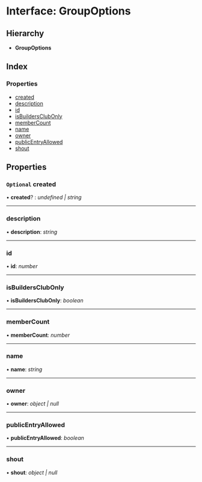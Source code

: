 
# Interface: GroupOptions

## Hierarchy

* **GroupOptions**

## Index

### Properties

* [created](_structures_group_.groupoptions.md#optional-created)
* [description](_structures_group_.groupoptions.md#description)
* [id](_structures_group_.groupoptions.md#id)
* [isBuildersClubOnly](_structures_group_.groupoptions.md#isbuildersclubonly)
* [memberCount](_structures_group_.groupoptions.md#membercount)
* [name](_structures_group_.groupoptions.md#name)
* [owner](_structures_group_.groupoptions.md#owner)
* [publicEntryAllowed](_structures_group_.groupoptions.md#publicentryallowed)
* [shout](_structures_group_.groupoptions.md#shout)

## Properties

### <a id="optional-created" name="optional-created"></a> `Optional` created

• **created**? : *undefined | string*

___

### <a id="description" name="description"></a>  description

• **description**: *string*

___

### <a id="id" name="id"></a>  id

• **id**: *number*

___

### <a id="isbuildersclubonly" name="isbuildersclubonly"></a>  isBuildersClubOnly

• **isBuildersClubOnly**: *boolean*

___

### <a id="membercount" name="membercount"></a>  memberCount

• **memberCount**: *number*

___

### <a id="name" name="name"></a>  name

• **name**: *string*

___

### <a id="owner" name="owner"></a>  owner

• **owner**: *object | null*

___

### <a id="publicentryallowed" name="publicentryallowed"></a>  publicEntryAllowed

• **publicEntryAllowed**: *boolean*

___

### <a id="shout" name="shout"></a>  shout

• **shout**: *object | null*
